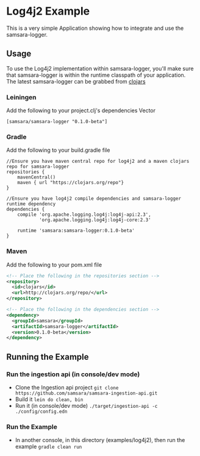 # Log4j2 Example

This is a very simple Application showing how to integrate and use the samsara-logger.  

## Usage

To use the Log4j2 implementation within samsara-logger, you'll make sure that samsara-logger is within the runtime classpath of your application.  
The latest samsara-logger can be grabbed from [clojars](https://clojars.org/samsara/samsara-logger)   

### Leiningen
Add the following to your project.clj's dependencies Vector  
```  
[samsara/samsara-logger "0.1.0-beta"]  
```  

### Gradle
Add the following to your build.gradle file  
```  
//Ensure you have maven central repo for log4j2 and a maven clojars repo for samsara-logger   
repositories {  
    mavenCentral()  
    maven { url "https://clojars.org/repo"}  
}  

//Ensure you have log4j2 compile dependencies and samsara-logger runtime dependency  
dependencies {  
    compile 'org.apache.logging.log4j:log4j-api:2.3',  
            'org.apache.logging.log4j:log4j-core:2.3'  

    runtime 'samsara:samsara-logger:0.1.0-beta'  
}  
```

### Maven
Add the following to your pom.xml file   
```xml
<!-- Place the following in the repositories section -->   
<repository>   
  <id>clojars</id>   
  <url>http://clojars.org/repo/</url>   
</repository>   

<!-- Place the following in the dependencies section -->   
<dependency>   
  <groupId>samsara</groupId>   
  <artifactId>samsara-logger</artifactId>   
  <version>0.1.0-beta</version>   
</dependency>   
```   

## Running the Example

### Run the ingestion api (in console/dev mode)  
  - Clone the Ingestion api project ``git clone https://github.com/samsara/samsara-ingestion-api.git``   
  - Build it ``lein do clean, bin``  
  - Run it (in console/dev mode) ``./target/ingestion-api -c ./config/config.edn``  

### Run the Example
  - In another console, in this directory (examples/log4j2), then run the example ``gradle clean run``   


